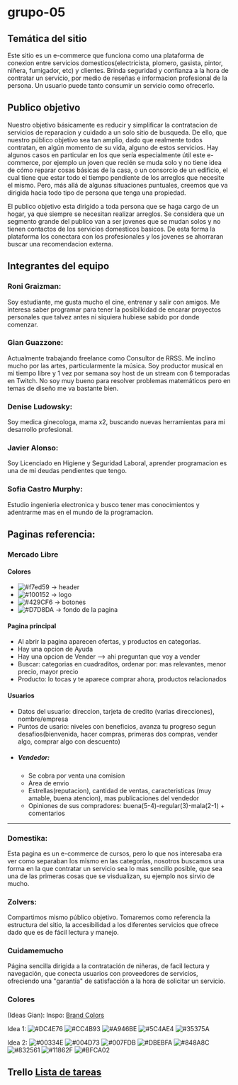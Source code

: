 # grupo-05

## Temática del sitio 
Este sitio es un e-commerce que funciona como una plataforma de conexion entre servicios domesticos(electricista, plomero, gasista, pintor, niñera, fumigador, etc) y clientes. Brinda seguridad y confianza a la hora de contratar un servicio, por medio de reseñas e informacion profesional de la persona. Un usuario puede tanto consumir un servicio como ofrecerlo.

## Publico objetivo

Nuestro objetivo básicamente es reducir y simplificar la contratacion de servicios de reparacion y cuidado a un solo sitio de busqueda. De ello, que nuestro público objetivo sea tan amplio, dado que realmente todos contratan, en algún momento de su vida, alguno de estos servicios. Hay algunos casos en particular en los que sería especialmente útil este e-commerce, por ejemplo un joven que recién se muda solo y no tiene idea de cómo reparar cosas básicas de la casa, o un consorcio de un edificio, el cual tiene que estar todo el tiempo pendiente de los arreglos que necesite el mismo. Pero, más allá de algunas situaciones puntuales, creemos que va dirigida hacia todo tipo de persona que tenga una propiedad.

El publico objetivo esta dirigido a toda persona que se haga cargo de un hogar, ya que siempre se necesitan realizar arreglos. Se considera que un segmento grande del publico van a ser jovenes que se mudan solos y no tienen contactos de los servicios domesticos basicos. De esta forma la plataforma los conectara con los profesionales y los jovenes se ahorraran buscar una recomendacion externa.

## Integrantes del equipo

### Roni Graizman:
Soy estudiante, me gusta mucho el cine, entrenar y salir con amigos. Me interesa saber programar para tener la posibilkidad de encarar proyectos personales que talvez antes ni siquiera hubiese sabido por donde comenzar.

### Gian Guazzone:
Actualmente trabajando freelance como Consultor de RRSS.
Me inclino mucho por las artes, particularmente la música. Soy productor musical en mi tiempo libre y 1 vez por semana soy host de un stream con 6 temporadas en Twitch.
No soy muy bueno para resolver problemas matemáticos pero en temas de diseño me va bastante bien.

### Denise Ludowsky:
Soy medica ginecologa, mama x2, buscando nuevas herramientas para mi desarrollo profesional.

### Javier Alonso: 
Soy Licenciado en Higiene y Seguridad Laboral, aprender programacion es una de mi deudas pendientes que tengo.

### Sofia Castro Murphy: 
Estudio ingenieria electronica y busco tener mas conocimientos y adentrarme mas en el mundo de la programacion. 

## Paginas referencia:

### Mercado Libre
#### Colores
- ![#f7ed59](https://via.placeholder.com/15/f7ed59/000000?text=+) -> header 
- ![#100152](https://via.placeholder.com/15/100152/000000?text=+) -> logo
- ![#429CF6](https://via.placeholder.com/15/429CF6/000000?text=+) -> botones
- ![#D7D8DA](https://via.placeholder.com/15/D7D8DA/000000?text=+) -> fondo de la pagina

#### Pagina principal
- Al abrir la pagina aparecen ofertas, y productos en categorias.
- Hay una opcion de Ayuda
- Hay una opcion de Vender --> ahi preguntan que voy a vender
- Buscar: categorias en cuadraditos, ordenar por: mas relevantes, menor precio, mayor precio
- Producto: lo tocas y te aparece comprar ahora, productos relacionados

#### Usuarios
- Datos del usuario: direccion, tarjeta de credito (varias direcciones), nombre/empresa
- Puntos de usario: niveles con beneficios, avanza tu progreso segun desafios(bienvenida, hacer compras, primeras dos compras, vender algo, comprar algo con descuento)
- ##### Vendedor: 
    - Se cobra por venta una comision
    - Area de envio
    - Estrellas(reputacion), cantidad de ventas, caracteristicas (muy amable, buena atencion), mas publicaciones del vendedor
    - Opiniones de sus compradores: buena(5-4)-regular(3)-mala(2-1) + comentarios

---

### Domestika:
Esta pagina es un e-commerce de cursos, pero lo que nos interesaba era ver como separaban los mismo en las categorías, nosotros buscamos una forma en la que contratar un servicio sea lo mas sencillo posible, que sea una de las primeras cosas que se visdualizan, su ejemplo nos sirvio de mucho.

### Zolvers:
Compartimos mismo público objetivo. Tomaremos como referencia la estructura del sitio, la accesibilidad a los diferentes servicios que ofrece dado que es de fácil lectura y manejo.

### Cuidamemucho
Página sencilla dirigida a la contratación de niñeras, de facil lectura y navegación, que conecta usuarios con proveedores de servicios, ofreciendo una "garantia" de satisfacción a la hora de solicitar un servicio.

### Colores

(Ideas Gian):
Inspo: <a href="http://brandcolors.net/" > Brand Colors</a>


Idea 1:
  ![#DC4E76](https://via.placeholder.com/15/DC4E76/000000?text=+)  ![#CC4B93](https://via.placeholder.com/15/CC4B93/000000?text=+) ![#A946BE](https://via.placeholder.com/15/A946BE/000000?text=+)  ![#5C4AE4](https://via.placeholder.com/15/5C4AE4/000000?text=+)  ![#35375A](https://via.placeholder.com/15/35375A/000000?text=+)



Idea 2:
  ![#00334E](https://via.placeholder.com/15/00334E/000000?text=+)  ![#004D73](https://via.placeholder.com/15/004D73/000000?text=+)  ![#007FDB](https://via.placeholder.com/15/007FDB/000000?text=+)  ![#DBEBFA](https://via.placeholder.com/15/DBEBFA/000000?text=+)  ![#848A8C](https://via.placeholder.com/15/848A8C/000000?text=+)  ![#832561](https://via.placeholder.com/15/832561/000000?text=+)  ![#11862F](https://via.placeholder.com/15/11862F/000000?text=+)  ![#BFCA02](https://via.placeholder.com/15/BFCA02/000000?text=+)

## Trello <a href="https://trello.com/b/W2Eqhxc8/lista-de-tareas-digital-house" > Lista de tareas</a>




